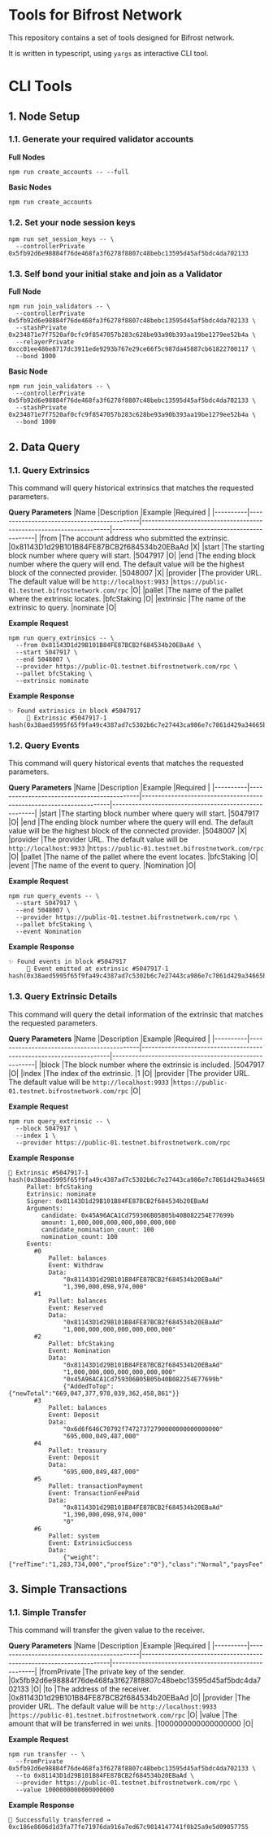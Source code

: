 # Tools for Bifrost Network

This repository contains a set of tools designed for Bifrost network.

It is written in typescript, using `yargs` as interactive CLI tool.

# CLI Tools

## 1. Node Setup

### 1.1. Generate your required validator accounts

**Full Nodes**

```
npm run create_accounts -- --full
```

**Basic Nodes**

```
npm run create_accounts
```

### 1.2. Set your node session keys

```
npm run set_session_keys -- \
  --controllerPrivate 0x5fb92d6e98884f76de468fa3f6278f8807c48bebc13595d45af5bdc4da702133
```

### 1.3. Self bond your initial stake and join as a Validator

**Full Node**

```
npm run join_validators -- \
  --controllerPrivate 0x5fb92d6e98884f76de468fa3f6278f8807c48bebc13595d45af5bdc4da702133 \
  --stashPrivate 0x234871e7f7520af0cfc9f8547057b283c628be93a90b393aa19be1279ee52b4a \
  --relayerPrivate 0xcc01ee486e8717dc3911ede9293b767e29ce66f5c987da45887cb61822700117 \
  --bond 1000
```

**Basic Node**

```
npm run join_validators -- \
  --controllerPrivate 0x5fb92d6e98884f76de468fa3f6278f8807c48bebc13595d45af5bdc4da702133 \
  --stashPrivate 0x234871e7f7520af0cfc9f8547057b283c628be93a90b393aa19be1279ee52b4a \
  --bond 1000
```

## 2. Data Query

### 1.1. Query Extrinsics
This command will query historical extrinsics that matches the requested parameters.

**Query Parameters**
|Name      |Description                                     |Example                                                         |Required                                                         |
|----------|--------------------------------------------|--------------------------------------------------------------------|------------------------------------------------------|
|from        |The account address who submitted the extrinsic.  |0x81143D1d29B101B84FE87BCB2f684534b20EBaAd  |X|
|start       |The starting block number where query will start.  |5047917  |O|
|end         |The ending block number where the query will end. The default value will be the highest block of the connected provider.  |5048007  |X|
|provider    |The provider URL. The default value will be `http://localhost:9933`  |`https://public-01.testnet.bifrostnetwork.com/rpc`  |O|
|pallet      |The name of the pallet where the extrinsic locates.  |bfcStaking  |O|
|extrinsic   |The name of the extrinsic to query.  |nominate  |O|

**Example Request**
```
npm run query_extrinsics -- \
  --from 0x81143D1d29B101B84FE87BCB2f684534b20EBaAd \
  --start 5047917 \
  --end 5048007 \
  --provider https://public-01.testnet.bifrostnetwork.com/rpc \
  --pallet bfcStaking \
  --extrinsic nominate
```

**Example Response**
```
✨ Found extrinsics in block #5047917
     🔖 Extrinsic #5047917-1 hash(0x38aed5995f65f9fa49c4387ad7c5302b6c7e27443ca986e7c7861d429a34665b)
```

### 1.2. Query Events
This command will query historical events that matches the requested parameters.

**Query Parameters**
|Name      |Description                                     |Example                                                         |Required                                                         |
|----------|--------------------------------------------|--------------------------------------------------------------------|------------------------------------------------------|
|start       |The starting block number where query will start.  |5047917  |O|
|end         |The ending block number where the query will end. The default value will be the highest block of the connected provider.  |5048007  |X|
|provider    |The provider URL. The default value will be `http://localhost:9933`  |`https://public-01.testnet.bifrostnetwork.com/rpc`  |O|
|pallet      |The name of the pallet where the event locates.  |bfcStaking  |O|
|event   |The name of the event to query.  |Nomination  |O|

**Example Request**
```
npm run query_events -- \
  --start 5047917 \
  --end 5048007 \
  --provider https://public-01.testnet.bifrostnetwork.com/rpc \
  --pallet bfcStaking \
  --event Nomination
```

**Example Response**
```
✨ Found events in block #5047917
     🔖 Event emitted at extrinsic #5047917-1 hash(0x38aed5995f65f9fa49c4387ad7c5302b6c7e27443ca986e7c7861d429a34665b)
```

### 1.3. Query Extrinsic Details
This command will query the detail information of the extrinsic that matches the requested parameters.

**Query Parameters**
|Name      |Description                                     |Example                                                         |Required                                                         |
|----------|--------------------------------------------|--------------------------------------------------------------------|------------------------------------------------------|
|block       |The block number where the extrinsic is included.  |5047917  |O|
|index       |The index of the extrinsic.  |1  |O|
|provider    |The provider URL. The default value will be `http://localhost:9933`  |`https://public-01.testnet.bifrostnetwork.com/rpc`  |O|

**Example Request**
```
npm run query_extrinsic -- \
  --block 5047917 \
  --index 1 \
  --provider https://public-01.testnet.bifrostnetwork.com/rpc
```

**Example Response**
```
🔖 Extrinsic #5047917-1 hash(0x38aed5995f65f9fa49c4387ad7c5302b6c7e27443ca986e7c7861d429a34665b)
     Pallet: bfcStaking
     Extrinsic: nominate
     Signer: 0x81143D1d29B101B84FE87BCB2f684534b20EBaAd
     Arguments:
         candidate: 0x45A96ACA1Cd759306B05B05b40B082254E77699b
         amount: 1,000,000,000,000,000,000,000
         candidate_nomination_count: 100
         nomination_count: 100
     Events:
       #0
           Pallet: balances
           Event: Withdraw
           Data:
               "0x81143D1d29B101B84FE87BCB2f684534b20EBaAd"
               "1,390,000,098,974,000"
       #1
           Pallet: balances
           Event: Reserved
           Data:
               "0x81143D1d29B101B84FE87BCB2f684534b20EBaAd"
               "1,000,000,000,000,000,000,000"
       #2
           Pallet: bfcStaking
           Event: Nomination
           Data:
               "0x81143D1d29B101B84FE87BCB2f684534b20EBaAd"
               "1,000,000,000,000,000,000,000"
               "0x45A96ACA1Cd759306B05B05b40B082254E77699b"
               {"AddedToTop":{"newTotal":"669,047,377,978,039,362,458,861"}}
       #3
           Pallet: balances
           Event: Deposit
           Data:
               "0x6d6f646C70792f74727372790000000000000000"
               "695,000,049,487,000"
       #4
           Pallet: treasury
           Event: Deposit
           Data:
               "695,000,049,487,000"
       #5
           Pallet: transactionPayment
           Event: TransactionFeePaid
           Data:
               "0x81143D1d29B101B84FE87BCB2f684534b20EBaAd"
               "1,390,000,098,974,000"
               "0"
       #6
           Pallet: system
           Event: ExtrinsicSuccess
           Data:
               {"weight":{"refTime":"1,283,734,000","proofSize":"0"},"class":"Normal","paysFee":"Yes"}
```

## 3. Simple Transactions

### 1.1. Simple Transfer
This command will transfer the given value to the receiver.

**Query Parameters**
|Name      |Description                                     |Example                                                         |Required                                                         |
|----------|--------------------------------------------|--------------------------------------------------------------------|------------------------------------------------------|
|fromPrivate        |The private key of the sender.  |0x5fb92d6e98884f76de468fa3f6278f8807c48bebc13595d45af5bdc4da702133  |O|
|to       |The address of the receiver.  |0x81143D1d29B101B84FE87BCB2f684534b20EBaAd  |O|
|provider    |The provider URL. The default value will be `http://localhost:9933`  |`https://public-01.testnet.bifrostnetwork.com/rpc`  |O|
|value      |The amount that will be transferred in wei units.  |1000000000000000000  |O|

**Example Request**
```
npm run transfer -- \
  --fromPrivate 0x5fb92d6e98884f76de468fa3f6278f8807c48bebc13595d45af5bdc4da702133 \
  --to 0x81143D1d29B101B84FE87BCB2f684534b20EBaAd \
  --provider https://public-01.testnet.bifrostnetwork.com/rpc \   
  --value 1000000000000000000
```

**Example Response**
```
🎁 Successfully transferred → 0xc186e8606d1d3fa77fe71976da916a7ed67c9014147741f0b25a9e5d09057755
```

